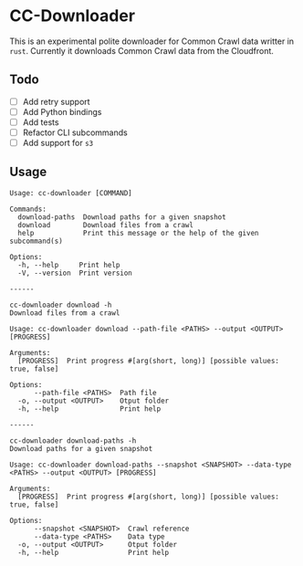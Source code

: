 # CC-Downloader

This is an experimental polite downloader for Common Crawl data writter in `rust`. Currently it downloads Common Crawl data from the Cloudfront.

## Todo

- [ ] Add retry support
- [ ] Add Python bindings
- [ ] Add tests
- [ ] Refactor CLI subcommands
- [ ] Add support for `s3`

## Usage

```text
Usage: cc-downloader [COMMAND]

Commands:
  download-paths  Download paths for a given snapshot
  download        Download files from a crawl
  help            Print this message or the help of the given subcommand(s)

Options:
  -h, --help     Print help
  -V, --version  Print version

------

cc-downloader download -h
Download files from a crawl

Usage: cc-downloader download --path-file <PATHS> --output <OUTPUT> [PROGRESS]

Arguments:
  [PROGRESS]  Print progress #[arg(short, long)] [possible values: true, false]

Options:
      --path-file <PATHS>  Path file
  -o, --output <OUTPUT>    Otput folder
  -h, --help               Print help

------

cc-downloader download-paths -h
Download paths for a given snapshot

Usage: cc-downloader download-paths --snapshot <SNAPSHOT> --data-type <PATHS> --output <OUTPUT> [PROGRESS]

Arguments:
  [PROGRESS]  Print progress #[arg(short, long)] [possible values: true, false]

Options:
      --snapshot <SNAPSHOT>  Crawl reference
      --data-type <PATHS>    Data type
  -o, --output <OUTPUT>      Otput folder
  -h, --help                 Print help
```

